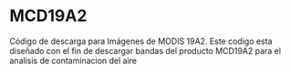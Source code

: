 # MCD19A2
Código de descarga para Imágenes de MODIS 19A2. 
Este codigo esta diseñado con el fin de descargar bandas del producto MCD19A2 para el analisis de contaminacion del aire 
